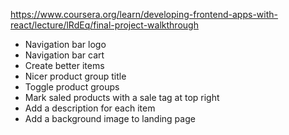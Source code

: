 https://www.coursera.org/learn/developing-frontend-apps-with-react/lecture/lRdEq/final-project-walkthrough

- Navigation bar logo
- Navigation bar cart
- Create better items
- Nicer product group title
- Toggle product groups
- Mark saled products with a sale tag at top right
- Add a description for each item
- Add a background image to landing page